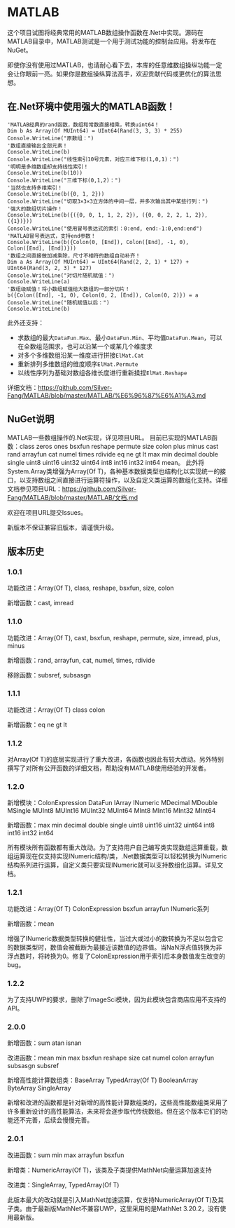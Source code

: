 # MATLAB
这个项目试图将经典常用的MATLAB数组操作函数在.Net中实现。源码在MATLAB目录中，MATLAB测试是一个用于测试功能的控制台应用。将发布在NuGet。

即使你没有使用过MATLAB，也请耐心看下去，本库的任意维数组操纵功能一定会让你眼前一亮。如果你是数组操纵算法高手，欢迎贡献代码或更优化的算法思想。
## 在.Net环境中使用强大的MATLAB函数！
```VB
'MATLAB经典的rand函数，数组和常数直接相乘，转换uint64！
Dim b As Array(Of MUInt64) = UInt64(Rand(3, 3, 3) * 255)
Console.WriteLine("原数组：")
'数组直接输出全部元素！
Console.WriteLine(b)
Console.WriteLine("线性索引10号元素，对应三维下标(1,0,1)：")
'明明是多维数组却支持线性索引！
Console.WriteLine(b(10))
Console.WriteLine("三维下标(0,1,2)：")
'当然也支持多维索引！
Console.WriteLine(b({0, 1, 2}))
Console.WriteLine("切取3×3×3立方体的中间一层，并多次输出其中某些行列：")
'强大的数组切片操作！
Console.WriteLine(b({({0, 0, 1, 1, 2, 2}), ({0, 0, 2, 2, 1, 2}), ({1})}))
Console.WriteLine("使用冒号表达式的索引：0:end, end:-1:0,end:end")
'MATLAB冒号表达式，支持end参数！
Console.WriteLine(b({Colon(0, [End]), Colon([End], -1, 0), Colon([End], [End])}))
'数组之间直接做加减乘除，尺寸不相符的数组自动补齐！
Dim a As Array(Of MUInt64) = UInt64(Rand(2, 2, 1) * 127) + UInt64(Rand(3, 2, 3) * 127)
Console.WriteLine("对切片随机赋值：")
Console.WriteLine(a)
'数组级赋值！将小数组赋值给大数组的一部分切片！
b({Colon([End], -1, 0), Colon(0, 2, [End]), Colon(0, 2)}) = a
Console.WriteLine("随机赋值以后：")
Console.WriteLine(b)
```

此外还支持：

- 求数组的最大`DataFun.Max`、最小`DataFun.Min`、平均值`DataFun.Mean`，可以在全数组范围求，也可以沿某一个或某几个维度求
- 对多个多维数组沿某一维度进行拼接`ElMat.Cat`
- 重新排列多维数组的维度顺序`ElMat.Permute`
- 以线性序列为基础对数组各维长度进行重新揉捏`ElMat.Reshape`

详细文档：<https://github.com/Silver-Fang/MATLAB/blob/master/MATLAB/%E6%96%87%E6%A1%A3.md>
## NuGet说明
MATLAB一些数组操作的.Net实现，详见项目URL。 目前已实现的MATLAB函数：class zeros ones bsxfun reshape permute size colon plus minus cast rand arrayfun cat numel times rdivide eq ne gt lt max min decimal double single uint8 uint16 uint32 uint64 int8 int16 int32 int64 mean。 此外将System.Array类增强为Array(Of T)，各种基本数据类型也结构化以实现统一的接口，以支持数组之间直接进行运算符操作，以及自定义类运算的数组化支持。详细文档参见项目URL：https://github.com/Silver-Fang/MATLAB/blob/master/MATLAB/文档.md

欢迎在项目URL提交Issues。

新版本不保证兼容旧版本，请谨慎升级。

## 版本历史

### 1.0.1

功能改进：Array(Of T), class, reshape, bsxfun, size, colon

新增函数：cast, imread

### 1.1.0

功能改进：Array(Of T), cast, bsxfun, reshape, permute, size, imread, plus, minus

新增函数：rand, arrayfun, cat, numel, times, rdivide

移除函数：subsref, subsasgn

### 1.1.1

功能改进：Array(Of T) class colon

新增函数：eq ne gt lt

### 1.1.2

对Array(Of T)的底层实现进行了重大改进，各函数也因此有较大改动。另外特别撰写了对所有公开函数的详细文档，帮助没有MATLAB使用经验的开发者。

### 1.2.0

新增模块：ColonExpression DataFun IArray INumeric MDecimal MDouble MSingle MUInt8 MUInt16 MUInt32 MUInt64 MInt8 MInt16 MInt32 MInt64

新增函数：max min decimal double single uint8 uint16 uint32 uint64 int8 int16 int32 int64

所有模块所有函数都有重大改动。为了支持用户自己编写类实现数组运算重载，数组运算现在仅支持实现INumeric结构/类，.Net数据类型可以轻松转换为INumeric结构系列进行运算，自定义类只要实现INumeric就可以支持数组化运算。详见文档。

### 1.2.1

功能改进：Array(Of T) ColonExpression bsxfun arrayfun INumeric系列

新增函数：mean

增强了INumeric数据类型转换的健壮性，当过大或过小的数转换为不足以包含它的数据类型时，数值会被截断为最接近该数值的边界值。当NaN浮点值转换为非浮点数时，将转换为0。修复了ColonExpression用于索引后本身数值发生改变的bug。

### 1.2.2

为了支持UWP的要求，删除了ImageSci模块，因为此模块包含商店应用不支持的API。

### 2.0.0

新增函数：sum atan isnan

改进函数：mean min max bsxfun reshape size cat numel colon arrayfun subsasgn subsref

新增高性能计算数组类：BaseArray TypedArray(Of T) BooleanArray ByteArray SingleArray

新增和改进的函数都是针对新增的高性能计算数组类的，这些高性能数组类采用了许多重新设计的高性能算法，未来将会逐步取代传统数组。但在这个版本它们的功能还不完善，后续会慢慢完善。

### 2.0.1
改进函数：sum min max arrayfun bsxfun

新增类：NumericArray(Of T)，该类及子类提供MathNet向量运算加速支持

改进类：SingleArray, TypedArray(Of T)

此版本最大的改动就是引入MathNet加速运算，仅支持NumericArray(Of T)及其子类。由于最新版MathNet不兼容UWP，这里采用的是MathNet 3.20.2，没有使用最新版。